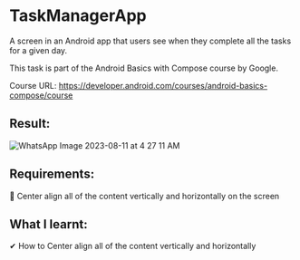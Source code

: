 # TaskManagerApp

A screen in an Android app that users see when they complete all the tasks for a given day.


This task is part of the Android Basics with Compose course by Google.

Course URL: https://developer.android.com/courses/android-basics-compose/course

## Result:

![WhatsApp Image 2023-08-11 at 4 27 11 AM](https://github.com/AmiraMohamed745/TaskManagerApp/assets/109589388/831fd1c3-dd20-425d-8db7-516e5a4f286f)


## Requirements: 

🔴 Center align all of the content vertically and horizontally on the screen


## What I learnt:

✔ How to  Center align all of the content vertically and horizontally 
